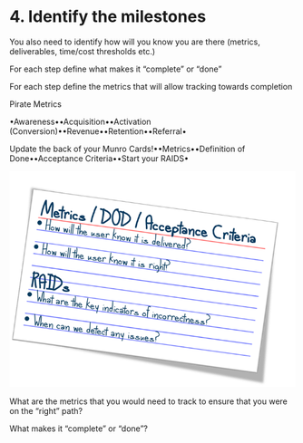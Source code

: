 # 4. Identify the milestones

You also need to identify how will you know you are there \(metrics, deliverables, time/cost thresholds etc.\)

For each step define what makes it “complete” or “done”

For each step define the metrics that will allow tracking towards completion



Pirate Metrics

•Awareness••Acquisition••Activation \(Conversion\)••Revenue••Retention••Referral•



Update the back of your Munro Cards!••Metrics••Definition of Done••Acceptance Criteria••Start your RAIDS•

![](../.gitbook/assets/card2.png)

What are the metrics that you would need to track to ensure that you were on the “right” path?

What makes it “complete” or “done”?



